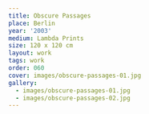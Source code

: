 ```yaml
---
title: Obscure Passages
place: Berlin
year: '2003'
medium: Lambda Prints
size: 120 x 120 cm
layout: work
tags: work
order: 060
cover: images/obscure-passages-01.jpg
gallery:
  - images/obscure-passages-01.jpg
  - images/obscure-passages-02.jpg
---
```

